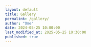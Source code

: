 ```yaml
---
layout: default
title: Gallery
permalink: /gallery/
author: "Ome"
date: 2024-05-25 10:00:00
last_modified_at: 2025-05-25 10:30:00
published: true
---
```

<div style="min-height:85vh;">

</div>
